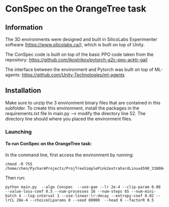 


# ConSpec on the OrangeTree task

## Information
The 3D environments were designed and built in SilicoLabs Experimenter software (https://www.silicolabs.ca/), which is built on top of Unity. 

The ConSpec code is built on top of the basic PPO code taken from the repository: https://github.com/ikostrikov/pytorch-a2c-ppo-acktr-gail

The interface between the environment and Pytorch was built on top of ML-agents: https://github.com/Unity-Technologies/ml-agents


## Installation
Make sure  to unzip the 3 environment binary files that are contained in this subfolder. 
To create this environment, install the packages in the requirements.txt file
In main.py --> modify the directory line 52. The directory line should where you placed the environment files. 


### Launching

#### To run ConSpec on the OrangeTree task: 
In the command line, first access the environment by running: 
```
chmod -R 755 /home/chen/PycharmProjects/ProjTreeSimplePink2extrahardLinux4590_338084842miss/GridWorld.x86_64
```
Then run: 
```
python main.py  --algo Conspec  --use-gae --lr 2e-4 --clip-param 0.08 --value-loss-coef 0.5 --num-processes 16 --num-steps 65 --num-mini-batch 4 --log-interval 1 --use-linear-lr-decay --entropy-coef 0.02 --lrCL 20e-4 --choiceCLparams 0 --seed 80000  --head 8 --factorR 0.5
```
